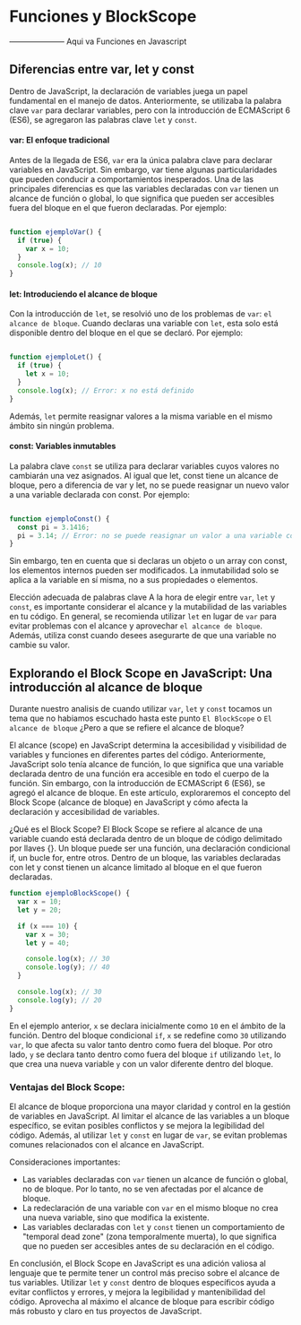 # Funciones y BlockScope

——————— Aqui va Funciones en Javascript





## Diferencias entre var, let y const

Dentro de JavaScript, la declaración de variables juega un papel fundamental en el manejo de datos. Anteriormente, se utilizaba la palabra clave `var` para declarar variables, pero con la introducción de ECMAScript 6 (ES6), se agregaron las palabras clave `let` y `const`.

#### var: El enfoque tradicional

Antes de la llegada de ES6, `var` era la única palabra clave para declarar variables en JavaScript. Sin embargo, var tiene algunas particularidades que pueden conducir a comportamientos inesperados. Una de las principales diferencias es que las variables declaradas con `var` tienen un alcance de función o global, lo que significa que pueden ser accesibles fuera del bloque en el que fueron declaradas. Por ejemplo:


```javascript

function ejemploVar() {
  if (true) {
    var x = 10;
  }
  console.log(x); // 10
}
```

#### let: Introduciendo el alcance de bloque
Con la introducción de `let`, se resolvió uno de los problemas de `var`: `el alcance de bloque`. Cuando declaras una variable con `let`, esta solo está disponible dentro del bloque en el que se declaró. Por ejemplo:

```javascript

function ejemploLet() {
  if (true) {
    let x = 10;
  }
  console.log(x); // Error: x no está definido
}
```

Además, `let` permite reasignar valores a la misma variable en el mismo ámbito sin ningún problema.

#### const: Variables inmutables
La palabra clave `const` se utiliza para declarar variables cuyos valores no cambiarán una vez asignados. Al igual que let, const tiene un alcance de bloque, pero a diferencia de var y let, no se puede reasignar un nuevo valor a una variable declarada con const. Por ejemplo:

```javascript

function ejemploConst() {
  const pi = 3.1416;
  pi = 3.14; // Error: no se puede reasignar un valor a una variable constante
}
```

Sin embargo, ten en cuenta que si declaras un objeto o un array con const, los elementos internos pueden ser modificados. La inmutabilidad solo se aplica a la variable en sí misma, no a sus propiedades o elementos.

Elección adecuada de palabras clave
A la hora de elegir entre `var`, `let` y `const`, es importante considerar el alcance y la mutabilidad de las variables en tu código. En general, se recomienda utilizar `let` en lugar de `var` para evitar problemas con el alcance y aprovechar `el alcance de bloque`. Además, utiliza const cuando desees asegurarte de que una variable no cambie su valor.


## Explorando el Block Scope en JavaScript: Una introducción al alcance de bloque

Durante nuestro analisis de cuando utilizar `var`, `let` y `const` tocamos un tema que no habiamos escuchado hasta este punto `El BlockScope` o `El alcance de bloque` ¿Pero a que se refiere el alcance de bloque?

El alcance (scope) en JavaScript determina la accesibilidad y visibilidad de variables y funciones en diferentes partes del código. Anteriormente, JavaScript solo tenía alcance de función, lo que significa que una variable declarada dentro de una función era accesible en todo el cuerpo de la función. Sin embargo, con la introducción de ECMAScript 6 (ES6), se agregó el alcance de bloque. En este artículo, exploraremos el concepto del Block Scope (alcance de bloque) en JavaScript y cómo afecta la declaración y accesibilidad de variables.

¿Qué es el Block Scope?
El Block Scope se refiere al alcance de una variable cuando está declarada dentro de un bloque de código delimitado por llaves {}. Un bloque puede ser una función, una declaración condicional if, un bucle for, entre otros. Dentro de un bloque, las variables declaradas con let y const tienen un alcance limitado al bloque en el que fueron declaradas.

```javascript
function ejemploBlockScope() {
  var x = 10;
  let y = 20;

  if (x === 10) {
    var x = 30;
    let y = 40;

    console.log(x); // 30
    console.log(y); // 40
  }

  console.log(x); // 30
  console.log(y); // 20
}
```

En el ejemplo anterior, `x` se declara inicialmente como `10` en el ámbito de la función. Dentro del bloque condicional `if`, `x` se redefine como `30` utilizando `var`, lo que afecta su valor tanto dentro como fuera del bloque. Por otro lado, `y` se declara tanto dentro como fuera del bloque `if` utilizando `let`, lo que crea una nueva variable `y` con un valor diferente dentro del bloque.

### Ventajas del Block Scope:

El alcance de bloque proporciona una mayor claridad y control en la gestión de variables en JavaScript. Al limitar el alcance de las variables a un bloque específico, se evitan posibles conflictos y se mejora la legibilidad del código. Además, al utilizar `let` y `const` en lugar de `var`, se evitan problemas comunes relacionados con el alcance en JavaScript.

Consideraciones importantes:

* Las variables declaradas con `var` tienen un alcance de función o global, no de bloque. Por lo tanto, no se ven afectadas por el alcance de bloque.
* La redeclaración de una variable con `var` en el mismo bloque no crea una nueva variable, sino que modifica la existente.
* Las variables declaradas con `let` y `const` tienen un comportamiento de "temporal dead zone" (zona temporalmente muerta), lo que significa que no pueden ser accesibles antes de su declaración en el código.

En conclusión, el Block Scope en JavaScript es una adición valiosa al lenguaje que te permite tener un control más preciso sobre el alcance de tus variables. Utilizar `let` y `const` dentro de bloques específicos ayuda a evitar conflictos y errores, y mejora la legibilidad y mantenibilidad del código. Aprovecha al máximo el alcance de bloque para escribir código más robusto y claro en tus proyectos de JavaScript.










